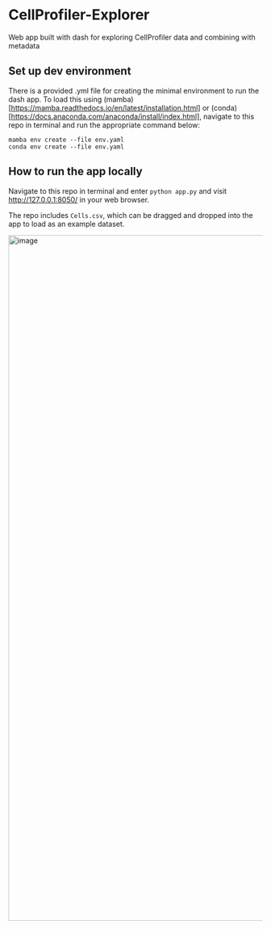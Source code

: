 # CellProfiler-Explorer
Web app built with dash for exploring CellProfiler data and combining with metadata


## Set up dev environment
There is a provided .yml file for creating the minimal environment to run the dash app. To load this using (mamba)[https://mamba.readthedocs.io/en/latest/installation.html] or (conda)[https://docs.anaconda.com/anaconda/install/index.html], navigate to this repo in terminal and run the appropriate command below: 

```
mamba env create --file env.yaml
conda env create --file env.yaml
```

## How to run the app locally
Navigate to this repo in terminal and enter `python app.py` and visit http://127.0.0.1:8050/ in your web browser.

The repo includes `Cells.csv`, which can be dragged and dropped into the app to load as an example dataset. 

<img width="1359" alt="image" src="https://user-images.githubusercontent.com/28116530/221624348-3d12a210-52d3-4b00-b851-28004593f8b8.png">
